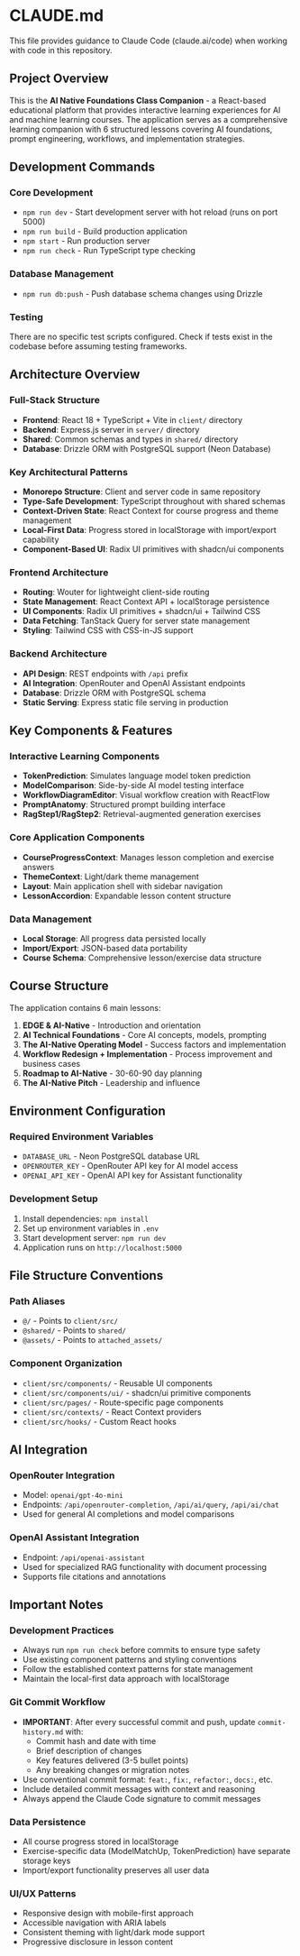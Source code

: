 # CLAUDE.md

This file provides guidance to Claude Code (claude.ai/code) when working with code in this repository.

## Project Overview

This is the **AI Native Foundations Class Companion** - a React-based educational platform that provides interactive learning experiences for AI and machine learning courses. The application serves as a comprehensive learning companion with 6 structured lessons covering AI foundations, prompt engineering, workflows, and implementation strategies.

## Development Commands

### Core Development
- `npm run dev` - Start development server with hot reload (runs on port 5000)
- `npm run build` - Build production application
- `npm start` - Run production server
- `npm run check` - Run TypeScript type checking

### Database Management
- `npm run db:push` - Push database schema changes using Drizzle

### Testing
There are no specific test scripts configured. Check if tests exist in the codebase before assuming testing frameworks.

## Architecture Overview

### Full-Stack Structure
- **Frontend**: React 18 + TypeScript + Vite in `client/` directory
- **Backend**: Express.js server in `server/` directory
- **Shared**: Common schemas and types in `shared/` directory
- **Database**: Drizzle ORM with PostgreSQL support (Neon Database)

### Key Architectural Patterns
- **Monorepo Structure**: Client and server code in same repository
- **Type-Safe Development**: TypeScript throughout with shared schemas
- **Context-Driven State**: React Context for course progress and theme management
- **Local-First Data**: Progress stored in localStorage with import/export capability
- **Component-Based UI**: Radix UI primitives with shadcn/ui components

### Frontend Architecture
- **Routing**: Wouter for lightweight client-side routing
- **State Management**: React Context API + localStorage persistence
- **UI Components**: Radix UI primitives + shadcn/ui + Tailwind CSS
- **Data Fetching**: TanStack Query for server state management
- **Styling**: Tailwind CSS with CSS-in-JS support

### Backend Architecture
- **API Design**: REST endpoints with `/api` prefix
- **AI Integration**: OpenRouter and OpenAI Assistant endpoints
- **Database**: Drizzle ORM with PostgreSQL schema
- **Static Serving**: Express static file serving in production

## Key Components & Features

### Interactive Learning Components
- **TokenPrediction**: Simulates language model token prediction
- **ModelComparison**: Side-by-side AI model testing interface
- **WorkflowDiagramEditor**: Visual workflow creation with ReactFlow
- **PromptAnatomy**: Structured prompt building interface
- **RagStep1/RagStep2**: Retrieval-augmented generation exercises

### Core Application Components
- **CourseProgressContext**: Manages lesson completion and exercise answers
- **ThemeContext**: Light/dark theme management
- **Layout**: Main application shell with sidebar navigation
- **LessonAccordion**: Expandable lesson content structure

### Data Management
- **Local Storage**: All progress data persisted locally
- **Import/Export**: JSON-based data portability
- **Course Schema**: Comprehensive lesson/exercise data structure

## Course Structure

The application contains 6 main lessons:
1. **EDGE & AI-Native** - Introduction and orientation
2. **AI Technical Foundations** - Core AI concepts, models, prompting
3. **The AI-Native Operating Model** - Success factors and implementation
4. **Workflow Redesign + Implementation** - Process improvement and business cases
5. **Roadmap to AI-Native** - 30-60-90 day planning
6. **The AI-Native Pitch** - Leadership and influence

## Environment Configuration

### Required Environment Variables
- `DATABASE_URL` - Neon PostgreSQL database URL
- `OPENROUTER_KEY` - OpenRouter API key for AI model access
- `OPENAI_API_KEY` - OpenAI API key for Assistant functionality

### Development Setup
1. Install dependencies: `npm install`
2. Set up environment variables in `.env`
3. Start development server: `npm run dev`
4. Application runs on `http://localhost:5000`

## File Structure Conventions

### Path Aliases
- `@/` - Points to `client/src/`
- `@shared/` - Points to `shared/`
- `@assets/` - Points to `attached_assets/`

### Component Organization
- `client/src/components/` - Reusable UI components
- `client/src/components/ui/` - shadcn/ui primitive components
- `client/src/pages/` - Route-specific page components
- `client/src/contexts/` - React Context providers
- `client/src/hooks/` - Custom React hooks

## AI Integration

### OpenRouter Integration
- Model: `openai/gpt-4o-mini`
- Endpoints: `/api/openrouter-completion`, `/api/ai/query`, `/api/ai/chat`
- Used for general AI completions and model comparisons

### OpenAI Assistant Integration
- Endpoint: `/api/openai-assistant`
- Used for specialized RAG functionality with document processing
- Supports file citations and annotations

## Important Notes

### Development Practices
- Always run `npm run check` before commits to ensure type safety
- Use existing component patterns and styling conventions
- Follow the established context patterns for state management
- Maintain the local-first data approach with localStorage

### Git Commit Workflow
- **IMPORTANT**: After every successful commit and push, update `commit-history.md` with:
  - Commit hash and date with time
  - Brief description of changes
  - Key features delivered (3-5 bullet points)
  - Any breaking changes or migration notes
- Use conventional commit format: `feat:`, `fix:`, `refactor:`, `docs:`, etc.
- Include detailed commit messages with context and reasoning
- Always append the Claude Code signature to commit messages

### Data Persistence
- All course progress stored in localStorage
- Exercise-specific data (ModelMatchUp, TokenPrediction) have separate storage keys
- Import/export functionality preserves all user data

### UI/UX Patterns
- Responsive design with mobile-first approach
- Accessible navigation with ARIA labels
- Consistent theming with light/dark mode support
- Progressive disclosure in lesson content